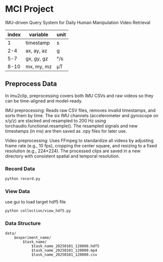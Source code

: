 # MCI Project

IMU-driven Query System for Daily Human Manipulation Video Retrieval

| index    | variable         | unit    |
| ---- | ---------- | ----- |
| 1    | timestamp  | s |
| 2-4  | ax, ay, az | g     |
| 5-7  | gx, gy, gz | °/s   |
| 8-10 | mx, my, mz | μT    |


## Preprocess Data

In imu2clip, preprocessing covers both IMU CSVs and raw videos so they can be time-aligned and model-ready.

IMU preprocessing:
Reads raw CSV files, removes invalid timestamps, and sorts them by time. The six IMU channels (accelerometer and gyroscope on x/y/z) are stacked and resampled to 200 Hz using torchaudio.functional.resample().
The resampled signals and new timestamps (in ms) are then saved as .npy files for later use.

Video preprocessing:
Uses FFmpeg to standardize all videos by adjusting frame rate (e.g., 10 fps), cropping the center square, and resizing to a fixed resolution (e.g., 224×224).
The processed clips are saved in a new directory with consistent spatial and temporal resolution.

### Record Data

```bash
python record.py
```

### View Data

use gui to load target hdf5 file

```bash
python collection/view_hdf5.py
```

### Data Structure

```
data/
    $experiment_name/
        $task_name/
            $task_name_20250101_120000.hdf5
            $task_name_20250101_120000.mp4
            $task_name_20250101_120000.csv
```